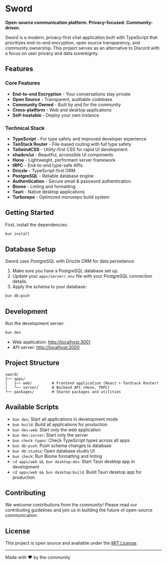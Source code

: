 # Sword

**Open-source communication platform. Privacy-focused. Community-driven.**

Sword is a modern, privacy-first chat application built with TypeScript that prioritizes end-to-end encryption, open source transparency, and community ownership. This project serves as an alternative to Discord with a focus on user privacy and data sovereignty.

## Features

### Core Features
- **End-to-end Encryption** - Your conversations stay private
- **Open Source** - Transparent, auditable codebase
- **Community Owned** - Built by and for the community
- **Cross-platform** - Web and desktop applications
- **Self-hostable** - Deploy your own instance

### Technical Stack
- **TypeScript** - For type safety and improved developer experience
- **TanStack Router** - File-based routing with full type safety
- **TailwindCSS** - Utility-first CSS for rapid UI development
- **shadcn/ui** - Beautiful, accessible UI components
- **Hono** - Lightweight, performant server framework
- **tRPC** - End-to-end type-safe APIs
- **Drizzle** - TypeScript-first ORM
- **PostgreSQL** - Reliable database engine
- **Authentication** - Secure email & password authentication
- **Biome** - Linting and formatting
- **Tauri** - Native desktop applications
- **Turborepo** - Optimized monorepo build system

## Getting Started

First, install the dependencies:

```bash
bun install
```

## Database Setup

Sword uses PostgreSQL with Drizzle ORM for data persistence.

1. Make sure you have a PostgreSQL database set up.
2. Update your `apps/server/.env` file with your PostgreSQL connection details.
3. Apply the schema to your database:

```bash
bun db:push
```

## Development

Run the development server:

```bash
bun dev
```

- Web application: [http://localhost:3001](http://localhost:3001)
- API server: [http://localhost:3000](http://localhost:3000)

## Project Structure

```
sword/
├── apps/
│   ├── web/         # Frontend application (React + TanStack Router)
│   └── server/      # Backend API (Hono, TRPC)
└── packages/        # Shared packages and utilities
```

## Available Scripts

- `bun dev`: Start all applications in development mode
- `bun build`: Build all applications for production
- `bun dev:web`: Start only the web application
- `bun dev:server`: Start only the server
- `bun check-types`: Check TypeScript types across all apps
- `bun db:push`: Push schema changes to database
- `bun db:studio`: Open database studio UI
- `bun check`: Run Biome formatting and linting
- `cd apps/web && bun desktop:dev`: Start Tauri desktop app in development
- `cd apps/web && bun desktop:build`: Build Tauri desktop app for production

## Contributing

We welcome contributions from the community! Please read our contributing guidelines and join us in building the future of open-source communication.

## License

This project is open source and available under the [MIT License](LICENSE).

---

Made with ❤️ by the community
